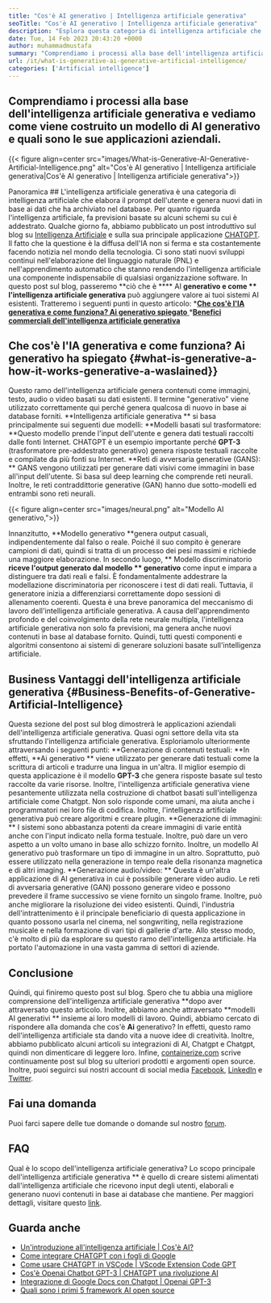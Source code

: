 ```yaml
---
title: "Cos'è AI generativo | Intelligenza artificiale generativa" 
seoTitle: "Cos'è AI generativo | Intelligenza artificiale generativa" 
description: "Esplora questa categoria di intelligenza artificiale che genera contenuti unici. Iniziamo l'articolo e proviamo a ottenere la risposta Cos'è l'intelligenza artificiale generativa?" 
date: Tue, 14 Feb 2023 20:43:20 +0000
author: muhammadmustafa
summary: "Comprendiamo i processi alla base dell'intelligenza artificiale generativa e vediamo come viene costruito un modello di AI generativo e quali sono le sue applicazioni aziendali." 
url: /it/what-is-generative-ai-generative-artificial-intelligence/
categories: ['Artificial intelligence']
---
```


## Comprendiamo i processi alla base dell'intelligenza artificiale generativa e vediamo come viene costruito un modello di AI generativo e quali sono le sue applicazioni aziendali.

{{< figure align=center src="images/What-is-Generative-AI-Generative-Artificial-Intelligence.png" alt="Cos'è AI generativo | Intelligenza artificiale generativa|Cos'è AI generativo | Intelligenza artificiale generativa">}}


Panoramica ##
L'intelligenza artificiale generativa è una categoria di intelligenza artificiale che elabora il prompt dell'utente e genera nuovi dati in base ai dati che ha archiviato nel database. Per quanto riguarda l'intelligenza artificiale, fa previsioni basate su alcuni schemi su cui è addestrato. Qualche giorno fa, abbiamo pubblicato un post introduttivo sul blog su [Intelligenza Artificiale][1] e sulla sua principale applicazione [CHATGPT][2]. Il fatto che la questione è la diffusa dell'IA non si ferma e sta costantemente facendo notizia nel mondo della tecnologia. Ci sono stati nuovi sviluppi continui nell'elaborazione del linguaggio naturale (PNL) e nell'apprendimento automatico che stanno rendendo l'intelligenza artificiale una componente indispensabile di qualsiasi organizzazione software. In questo post sul blog, passeremo **ciò che è  ****  AI  **generativo e come **  l'intelligenza artificiale generativa**  può aggiungere valore ai tuoi sistemi AI esistenti.
Tratteremo i seguenti punti in questo articolo:
  *[**Che cos'è l'IA generativa e come funziona? Ai generativo spiegato** ][3]
  *[**Benefici commerciali dell'intelligenza artificiale generativa** ][4]

## Che cos'è l'IA generativa e come funziona? Ai generativo ha spiegato   {#what-is-generative-a-how-it-works-generative-a-waslained}}
Questo ramo dell'intelligenza artificiale genera contenuti come immagini, testo, audio o video basati su dati esistenti. Il termine "generativo" viene utilizzato correttamente qui perché genera qualcosa di nuovo in base ai database forniti.
**Intelligenza artificiale generativa ** si basa principalmente sui seguenti due modelli:
**Modelli basati sul trasformatore: **Questo modello prende l'input dell'utente e genera dati testuali raccolti dalle fonti Internet. CHATGPT è un esempio importante perché  **GPT-3**   (trasformatore pre-addestrato generativo) genera risposte testuali raccolte e compilate da più fonti su Internet.
**Reti di avversaria generative (GANS): ** GANS vengono utilizzati per generare dati visivi come immagini in base all'input dell'utente. Si basa sul deep learning che comprende reti neurali. Inoltre, le reti contraddittorie generative (GAN) hanno due sotto-modelli ed entrambi sono reti neurali.

{{< figure align=center src="images/neural.png" alt="Modello AI generativo,">}}

Innanzitutto, **Modello generativo  **genera output casuali, indipendentemente dal falso o reale. Poiché il suo compito è generare campioni di dati, quindi si tratta di un processo dei pesi massimi e richiede una maggiore elaborazione. In secondo luogo, **  Modello discriminatorio  **riceve l'output generato dal modello **  generativo**  come input e impara a distinguere tra dati reali e falsi. È fondamentalmente addestrare la modellazione discriminatoria per riconoscere i test di dati reali. Tuttavia, il generatore inizia a differenziarsi correttamente dopo sessioni di allenamento coerenti.
Questa è una breve panoramica del meccanismo di lavoro dell'intelligenza artificiale generativa. A causa dell'apprendimento profondo e del coinvolgimento della rete neurale multipla, l'intelligenza artificiale generativa non solo fa previsioni, ma genera anche nuovi contenuti in base al database fornito. Quindi, tutti questi componenti e algoritmi consentono ai sistemi di generare soluzioni basate sull'intelligenza artificiale.

## Business Vantaggi dell'intelligenza artificiale generativa   {#Business-Benefits-of-Generative-Artificial-Intelligence}
Questa sezione del post sul blog dimostrerà le applicazioni aziendali dell'intelligenza artificiale generativa. Quasi ogni settore della vita sta sfruttando l'intelligenza artificiale generativa. Esploriamolo ulteriormente attraversando i seguenti punti:
**Generazione di contenuti testuali: **In effetti,  **Ai generativo **  viene utilizzato per generare dati testuali come la scrittura di articoli e tradurre una lingua in un'altra. Il miglior esempio di questa applicazione è il modello  **GPT-3**   che genera risposte basate sul testo raccolte da varie risorse. Inoltre, l'intelligenza artificiale generativa viene pesantemente utilizzata nella costruzione di chatbot basati sull'intelligenza artificiale come Chatgpt. Non solo risponde come umani, ma aiuta anche i programmatori nei loro file di codifica. Inoltre, l'intelligenza artificiale generativa può creare algoritmi e creare plugin.
**Generazione di immagini: ** I sistemi sono abbastanza potenti da creare immagini di varie entità anche con l'input indicato nella forma testuale. Inoltre, può dare un vero aspetto a un volto umano in base allo schizzo fornito. Inoltre, un modello AI generativo può trasformare un tipo di immagine in un altro. Soprattutto, può essere utilizzato nella generazione in tempo reale della risonanza magnetica e di altri imaging.
**Generazione audio/video: ** Questa è un'altra applicazione di AI generativa in cui è possibile generare video audio. Le reti di avversaria generative (GAN) possono generare video e possono prevedere il frame successivo se viene fornito un singolo frame. Inoltre, può anche migliorare la risoluzione dei video esistenti. Quindi, l'industria dell'intrattenimento è il principale beneficiario di questa applicazione in quanto possono usarla nel cinema, nel songwriting, nella registrazione musicale e nella formazione di vari tipi di gallerie d'arte.
Allo stesso modo, c'è molto di più da esplorare su questo ramo dell'intelligenza artificiale. Ha portato l'automazione in una vasta gamma di settori di aziende.

## Conclusione
Quindi, qui finiremo questo post sul blog. Spero che tu abbia una migliore comprensione dell'intelligenza artificiale generativa **dopo aver attraversato questo articolo. Inoltre, abbiamo anche attraversato  **modelli AI generativi **  insieme ai loro modelli di lavoro. Quindi, abbiamo cercato di rispondere alla domanda che cos'è  **Ai**   generativo? In effetti, questo ramo dell'intelligenza artificiale sta dando vita a nuove idee di creatività. Inoltre, abbiamo pubblicato alcuni articoli su integrazioni di AI, Chatgpt e Chatgpt, quindi non dimenticare di leggere loro.
Infine, [containerize.com][5] scrive continuamente post sul blog su ulteriori prodotti e argomenti open source. Inoltre, puoi seguirci sui nostri account di social media [Facebook][6], [LinkedIn][7] e [Twitter][8].

## Fai una domanda
Puoi farci sapere delle tue domande o domande sul nostro [forum][9].

## FAQ
Qual è lo scopo dell'intelligenza artificiale generativa?
Lo scopo principale dell'intelligenza artificiale generativa ** è quello di creare sistemi alimentati dall'intelligenza artificiale che ricevono input degli utenti, elaborali e generano nuovi contenuti in base ai database che mantiene. Per maggiori dettagli, visitare questo [link][3].

## Guarda anche
  * [Un'introduzione all'intelligenza artificiale | Cos'è AI?][1]
  * [Come integrare CHATGPT con i fogli di Google][10]
  * [Come usare CHATGPT in VSCode | VScode Extension Code GPT][11]
  * [Cos'è Openai Chatbot GPT-3 | CHATGPT una rivoluzione AI][2]
  * [Integrazione di Google Docs con Chatgpt | Openai GPT-3][12]
  * [Quali sono i primi 5 framework AI open source][13]

  
[1]: https://blog.containerize.com/artificial-intelligence/an-introduction-to-artificial-intelligence-what-is-ai/
[2]: https://blog.containerize.com/artificial-intelligence/what-is-openai-chatbot-gpt-3-chatgpt-an-ai-revolution/
[3]: #What-is-Generative-AI-how-it-works-Generative-AI-explained
[4]: #Business-benefits-of-Generative-Artificial-Intelligence
[5]: https://www.containerize.com/
[6]: https://web.facebook.com/containerize
[7]: https://www.linkedin.com/company/containerize/
[8]: https://twitter.com/containerize_co
[9]: https://forum.containerize.com/
[10]: https://blog.containerize.com/artificial-intelligence/integrate-chatgpt-with-google-sheets/
[11]: https://blog.containerize.com/artificial-intelligence/how-to-use-chatgpt-in-vscode-the-vscode-extension-codegpt/
[12]: https://blog.containerize.com/artificial-intelligence/google-docs-integration-with-chatgpt/
[13]: https://blog.containerize.com/artificial-intelligence/top-5-open-source-ai-frameworks/
